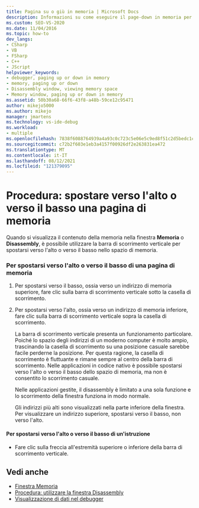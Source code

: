 ```yaml
---
title: Pagina su o giù in memoria | Microsoft Docs
description: Informazioni su come eseguire il page-down in memoria per visualizzare il contenuto della memoria in una finestra Memoria o nella finestra Disassembly durante il debug in Visual Studio.
ms.custom: SEO-VS-2020
ms.date: 11/04/2016
ms.topic: how-to
dev_langs:
- CSharp
- VB
- FSharp
- C++
- JScript
helpviewer_keywords:
- debugger, paging up or down in memory
- memory, paging up or down
- Disassembly window, viewing memory space
- Memory window, paging up or down in memory
ms.assetid: 50b30a68-66f6-43f8-a48b-59ce12c95471
author: mikejo5000
ms.author: mikejo
manager: jmartens
ms.technology: vs-ide-debug
ms.workload:
- multiple
ms.openlocfilehash: 7838f6088764939a4a93c0c723c5e06e5c9ed8f51c2d5bedc1c522b00e7238fb
ms.sourcegitcommit: c72b2f603e1eb3a4157f00926df2e263831ea472
ms.translationtype: MT
ms.contentlocale: it-IT
ms.lasthandoff: 08/12/2021
ms.locfileid: "121379095"
---
```

# <a name="how-to-page-up-or-down-in-memory"></a>Procedura: spostare verso l'alto o verso il basso una pagina di memoria

Quando si visualizza il contenuto della memoria nella finestra **Memoria** o **Disassembly**, è possibile utilizzare la barra di scorrimento verticale per spostarsi verso l'alto o verso il basso nello spazio di memoria.

### <a name="to-page-up-or-down-in-memory"></a>Per spostarsi verso l'alto o verso il basso di una pagina di memoria

1. Per spostarsi verso il basso, ossia verso un indirizzo di memoria superiore, fare clic sulla barra di scorrimento verticale sotto la casella di scorrimento.

2. Per spostarsi verso l'alto, ossia verso un indirizzo di memoria inferiore, fare clic sulla barra di scorrimento verticale sopra la casella di scorrimento.

   La barra di scorrimento verticale presenta un funzionamento particolare. Poiché lo spazio degli indirizzi di un moderno computer è molto ampio, trascinando la casella di scorrimento su una posizione casuale sarebbe facile perderne la posizione. Per questa ragione, la casella di scorrimento è fluttuante e rimane sempre al centro della barra di scorrimento. Nelle applicazioni in codice nativo è possibile spostarsi verso l'alto o verso il basso dello spazio di memoria, ma non è consentito lo scorrimento casuale.

   Nelle applicazioni gestite, il disassembly è limitato a una sola funzione e lo scorrimento della finestra funziona in modo normale.

   Gli indirizzi più alti sono visualizzati nella parte inferiore della finestra. Per visualizzare un indirizzo superiore, spostarsi verso il basso, non verso l'alto.

#### <a name="to-move-up-or-down-one-instruction"></a>Per spostarsi verso l'alto o verso il basso di un'istruzione

- Fare clic sulla freccia all'estremità superiore o inferiore della barra di scorrimento verticale.

## <a name="see-also"></a>Vedi anche
- [Finestra Memoria](../debugger/memory-windows.md)
- [Procedura: utilizzare la finestra Disassembly](../debugger/how-to-use-the-disassembly-window.md)
- [Visualizzazione di dati nel debugger](../debugger/viewing-data-in-the-debugger.md)